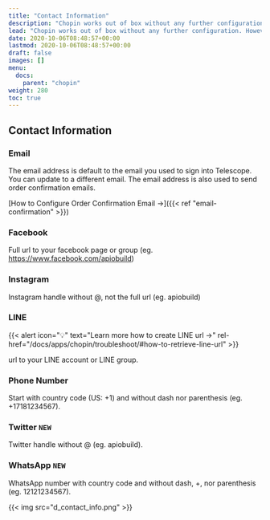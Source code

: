 ```yaml
---
title: "Contact Information"
description: "Chopin works out of box without any further configuration. However, for those who'd like to add custom rules and business automations, we've made it easy to add customization and localization to work with businesses from all over the world."
lead: "Chopin works out of box without any further configuration. However, for those who'd like to add custom rules and business automations, we've made it easy to add customization and localization to work with businesses from all over the world."
date: 2020-10-06T08:48:57+00:00
lastmod: 2020-10-06T08:48:57+00:00
draft: false
images: []
menu:
  docs:
    parent: "chopin"
weight: 280
toc: true
---
```


## Contact Information

### Email

The email address is default to the email you used to sign into Telescope. You can update to a different email. The email address is also used to send order confirmation emails.

[How to Configure Order Confirmation Email →]({{< ref "email-confirmation" >}})

### Facebook

Full url to your facebook page or group (eg. https://www.facebook.com/apiobuild)

### Instagram

Instagram handle without @, not the full url (eg. apiobuild)

### LINE

{{< alert icon="💡" text="Learn more how to create LINE url →" rel-href="/docs/apps/chopin/troubleshoot/#how-to-retrieve-line-url" >}}

url to your LINE account or LINE group.

### Phone Number

Start with country code (US: +1) and without dash nor parenthesis (eg. +17181234567).

### Twitter `NEW`

Twitter handle without @ (eg. apiobuild).

### WhatsApp `NEW`

WhatsApp number with country code and without dash, +, nor parenthesis (eg. 12121234567).

{{< img src="d_contact_info.png" >}}